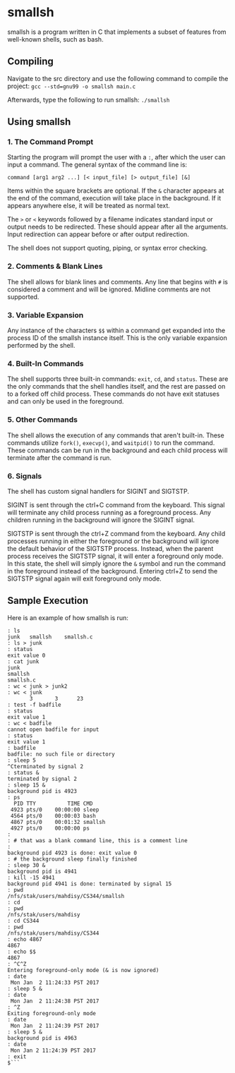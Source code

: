 # smallsh
smallsh is a program written in C that implements a subset of features from well-known shells, such as bash.

## Compiling
Navigate to the src directory and use the following command to compile the project: `gcc --std=gnu99 -o smallsh main.c`

Afterwards, type the following to run smallsh: `./smallsh`

## Using smallsh
### 1. The Command Prompt
Starting the program will prompt the user with a `:`, after which the user can input a command.
The general syntax of the command line is:

`command [arg1 arg2 ...] [< input_file] [> output_file] [&]`

Items within the square brackets are optional. If the `&` character appears at the end of the command, execution will take place in the background. If it appears anywhere else, it will be treated as normal text. 

The `>` or `<` keywords followed by a filename indicates standard input or output needs to be redirected. These should appear after all the arguments. Input redirection can appear before or after output redirection.

The shell does not support quoting, piping, or syntax error checking.

### 2. Comments & Blank Lines
The shell allows for blank lines and comments. Any line that begins with `#` is considered a comment and will be ignored. Midline comments are not supported.

### 3. Variable Expansion
Any instance of the characters `$$` within a command get expanded into the process ID of the smallsh instance itself. This is the only variable expansion performed by the shell.

### 4. Built-In Commands
The shell supports three built-in commands: `exit`, `cd`, and `status`. These are the only commands that the shell handles itself, and the rest are passed on to a forked off child process. These commands do not have exit statuses and can only be used in the foreground. 

### 5. Other Commands
The shell allows the execution of any commands that aren't built-in. These commands utilize `fork()`, `execvp()`, and `waitpid()` to run the command. These commands can be run in the background and each child process will terminate after the command is run.

### 6. Signals
The shell has custom signal handlers for SIGINT and SIGTSTP.

SIGINT is sent through the ctrl+C command from the keyboard. This signal will terminate any child process running as a foreground process. Any children running in the background will ignore the SIGINT signal.

SIGTSTP is sent through the ctrl+Z command from the keyboard. Any child processes running in either the foreground or the background will ignore the default behavior of the SIGTSTP process. Instead, when the parent process receives the SIGTSTP signal, it will enter a foreground only mode. In this state, the shell will simply ignore the `&` symbol and run the command in the foreground instead of the background. Entering ctrl+Z to send the SIGTSTP signal again will exit foreground only mode.

## Sample Execution
Here is an example of how smallsh is run:

```$ smallsh
: ls
junk   smallsh    smallsh.c
: ls > junk
: status
exit value 0
: cat junk
junk
smallsh
smallsh.c
: wc < junk > junk2
: wc < junk
       3       3      23
: test -f badfile
: status
exit value 1
: wc < badfile
cannot open badfile for input
: status
exit value 1
: badfile
badfile: no such file or directory
: sleep 5
^Cterminated by signal 2
: status &
terminated by signal 2
: sleep 15 &
background pid is 4923
: ps
  PID TTY          TIME CMD
 4923 pts/0    00:00:00 sleep
 4564 pts/0    00:00:03 bash
 4867 pts/0    00:01:32 smallsh
 4927 pts/0    00:00:00 ps
:
: # that was a blank command line, this is a comment line
:
background pid 4923 is done: exit value 0
: # the background sleep finally finished
: sleep 30 &
background pid is 4941
: kill -15 4941
background pid 4941 is done: terminated by signal 15
: pwd
/nfs/stak/users/mahdisy/CS344/smallsh
: cd
: pwd
/nfs/stak/users/mahdisy
: cd CS344
: pwd
/nfs/stak/users/mahdisy/CS344
: echo 4867
4867
: echo $$
4867
: ^C^Z
Entering foreground-only mode (& is now ignored)
: date
 Mon Jan  2 11:24:33 PST 2017
: sleep 5 &
: date
 Mon Jan  2 11:24:38 PST 2017
: ^Z
Exiting foreground-only mode
: date
 Mon Jan  2 11:24:39 PST 2017
: sleep 5 &
background pid is 4963
: date
 Mon Jan 2 11:24:39 PST 2017
: exit
$```
